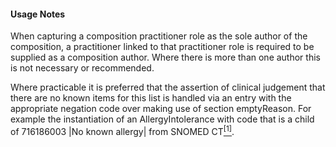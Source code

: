 #### Usage Notes

When capturing a composition practitioner role as the sole author of the composition, a practitioner linked to that practitioner role is required to be supplied as a composition author. Where there is more than one author this is not necessary or recommended.

Where practicable it is preferred that the assertion of clinical judgement that there are no known items for this list is handled via an entry with the appropriate negation code over making use of section emptyReason. For example the instantiation of an AllergyIntolerance with code that is a child of 716186003 \|No known allergy\| from SNOMED CT[<sup>[1]</sup>](https://www.snomed.org).
